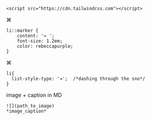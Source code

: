 ```<script src="https://cdn.tailwindcss.com"></script>```

⌘

```
li::marker {
    content: '» ';
    font-size: 1.2em;
    color: rebeccapurple;
}
```

⌘

```
li{
  list-style-type: '↠';  /*dashing through the sno*/
}
```

image + caption in MD

```
![](path_to_image)
*image_caption*
```
